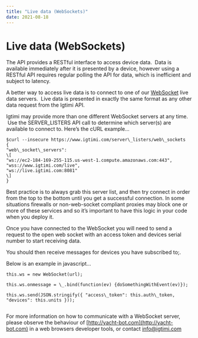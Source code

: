 ```yaml
---
title: "Live data (WebSockets)"
date: 2021-08-18
---
```

# Live data (WebSockets)

The API provides a RESTful interface to access device data.  Data is available immediately after it is presented by a device, however using a RESTful API requires regular polling the API for data, which is inefficient and subject to latency.

  

A better way to access live data is to connect to one of our [WebSocket](http://www.websocket.org/) live data servers.  Live data is presented in exactly the same format as any other data request from the Igtimi API.

  

Igtimi may provide more than one different WebSocket servers at any time.  Use the SERVER\_LISTERS API call to determine which server(s) are available to connect to. Here’s the cURL example…

```
$curl --insecure https://www.igtimi.com/server\_listers/web\_sockets
{
"web\_socket\_servers":
\[
"ws://ec2-184-169-255-115.us-west-1.compute.amazonaws.com:443",
"wss://www.igtimi.com/live",
"ws://live.igtimi.com:8081"
\]
}
```

Best practice is to always grab this server list, and then try connect in order from the top to the bottom until you get a successful connection. In some situations firewalls or non-web-socket compliant proxies may block one or more of these services and so it’s important to have this logic in your code when you deploy it.

  

Once you have connected to the WebSocket you will need to send a request to the open web socket with an access token and devices serial number to start receiving data.

You should then receive messages for devices you have subscribed to;. 

  

Below is an example in javascript...

  

```
this.ws = new WebSocket(url);

this.ws.onmessage = \_.bind(function(ev) {doSomethingWithEvent(ev)});

this.ws.send(JSON.stringify({ "access\_token": this.auth\_token, "devices": this.units }));


```

  

  

For more information on how to communicate with a WebSocket server, please observe the behaviour of [http://yacht-bot.com](http://yacht-bot.com) in a web browsers developer tools, or contact info@igtimi.com